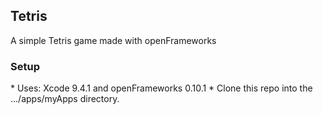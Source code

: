 <h2> Tetris </h2>
A simple Tetris game made with openFrameworks 

<h3> Setup </h3>
* Uses: Xcode 9.4.1 and openFrameworks 0.10.1
* Clone this repo into the .../apps/myApps directory.
